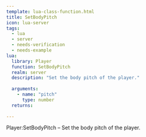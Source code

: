 ```yaml
---
template: lua-class-function.html
title: SetBodyPitch
icon: lua-server
tags:
  - lua
  - server
  - needs-verification
  - needs-example
lua:
  library: Player
  function: SetBodyPitch
  realm: server
  description: "Set the body pitch of the player."
  
  arguments:
    - name: "pitch"
      type: number
  returns:
    
---
```


<div class="lua__search__keywords">
Player:SetBodyPitch &#x2013; Set the body pitch of the player.
</div>
